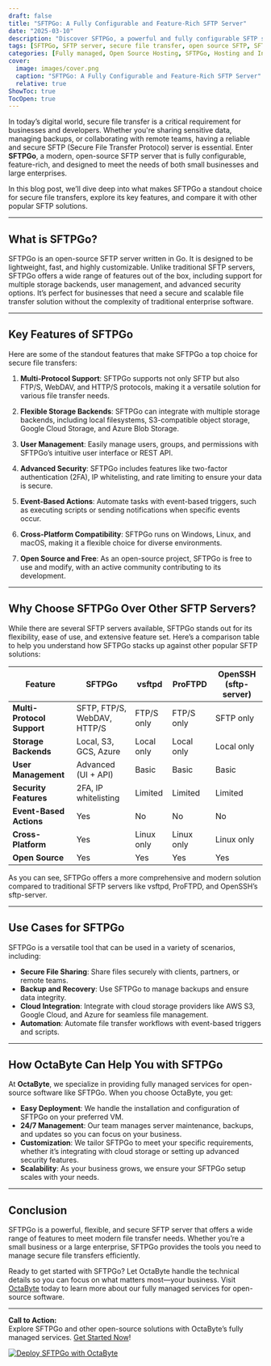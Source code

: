 ```yaml
---
draft: false
title: "SFTPGo: A Fully Configurable and Feature-Rich SFTP Server"
date: "2025-03-10"
description: "Discover SFTPGo, a powerful and fully configurable SFTP server that offers a wide range of features for secure file transfers. Learn how SFTPGo stands out from other SFTP solutions and why it’s the perfect choice for businesses and developers."
tags: [SFTPGo, SFTP server, secure file transfer, open source SFTP, SFTPGo features, SFTPGo vs alternatives, managed SFTP services, OctaByte, open source software, file transfer solutions]
categories: [Fully managed, Open Source Hosting, SFTPGo, Hosting and Infrastructure, Storage]
cover:
  image: images/cover.png
  caption: "SFTPGo: A Fully Configurable and Feature-Rich SFTP Server"
  relative: true
ShowToc: true
TocOpen: true
---
```



In today’s digital world, secure file transfer is a critical requirement for businesses and developers. Whether you're sharing sensitive data, managing backups, or collaborating with remote teams, having a reliable and secure SFTP (Secure File Transfer Protocol) server is essential. Enter **SFTPGo**, a modern, open-source SFTP server that is fully configurable, feature-rich, and designed to meet the needs of both small businesses and large enterprises.

In this blog post, we’ll dive deep into what makes SFTPGo a standout choice for secure file transfers, explore its key features, and compare it with other popular SFTP solutions.

---

## What is SFTPGo?

SFTPGo is an open-source SFTP server written in Go. It is designed to be lightweight, fast, and highly customizable. Unlike traditional SFTP servers, SFTPGo offers a wide range of features out of the box, including support for multiple storage backends, user management, and advanced security options. It’s perfect for businesses that need a secure and scalable file transfer solution without the complexity of traditional enterprise software.

---

## Key Features of SFTPGo

Here are some of the standout features that make SFTPGo a top choice for secure file transfers:

1. **Multi-Protocol Support**: SFTPGo supports not only SFTP but also FTP/S, WebDAV, and HTTP/S protocols, making it a versatile solution for various file transfer needs.

2. **Flexible Storage Backends**: SFTPGo can integrate with multiple storage backends, including local filesystems, S3-compatible object storage, Google Cloud Storage, and Azure Blob Storage.

3. **User Management**: Easily manage users, groups, and permissions with SFTPGo’s intuitive user interface or REST API.

4. **Advanced Security**: SFTPGo includes features like two-factor authentication (2FA), IP whitelisting, and rate limiting to ensure your data is secure.

5. **Event-Based Actions**: Automate tasks with event-based triggers, such as executing scripts or sending notifications when specific events occur.

6. **Cross-Platform Compatibility**: SFTPGo runs on Windows, Linux, and macOS, making it a flexible choice for diverse environments.

7. **Open Source and Free**: As an open-source project, SFTPGo is free to use and modify, with an active community contributing to its development.

---

## Why Choose SFTPGo Over Other SFTP Servers?

While there are several SFTP servers available, SFTPGo stands out for its flexibility, ease of use, and extensive feature set. Here’s a comparison table to help you understand how SFTPGo stacks up against other popular SFTP solutions:

| Feature                  | SFTPGo                  | vsftpd                  | ProFTPD                 | OpenSSH (sftp-server)   |
|--------------------------|-------------------------|-------------------------|-------------------------|-------------------------|
| **Multi-Protocol Support** | SFTP, FTP/S, WebDAV, HTTP/S | FTP/S only             | FTP/S only              | SFTP only               |
| **Storage Backends**      | Local, S3, GCS, Azure   | Local only              | Local only              | Local only              |
| **User Management**       | Advanced (UI + API)     | Basic                   | Basic                   | Basic                   |
| **Security Features**     | 2FA, IP whitelisting    | Limited                 | Limited                 | Limited                 |
| **Event-Based Actions**   | Yes                    | No                      | No                      | No                      |
| **Cross-Platform**        | Yes                    | Linux only              | Linux only              | Linux only              |
| **Open Source**           | Yes                    | Yes                     | Yes                     | Yes                     |

As you can see, SFTPGo offers a more comprehensive and modern solution compared to traditional SFTP servers like vsftpd, ProFTPD, and OpenSSH’s sftp-server.

---

## Use Cases for SFTPGo

SFTPGo is a versatile tool that can be used in a variety of scenarios, including:

- **Secure File Sharing**: Share files securely with clients, partners, or remote teams.
- **Backup and Recovery**: Use SFTPGo to manage backups and ensure data integrity.
- **Cloud Integration**: Integrate with cloud storage providers like AWS S3, Google Cloud, and Azure for seamless file management.
- **Automation**: Automate file transfer workflows with event-based triggers and scripts.

---

## How OctaByte Can Help You with SFTPGo

At **OctaByte**, we specialize in providing fully managed services for open-source software like SFTPGo. When you choose OctaByte, you get:

- **Easy Deployment**: We handle the installation and configuration of SFTPGo on your preferred VM.
- **24/7 Management**: Our team manages server maintenance, backups, and updates so you can focus on your business.
- **Customization**: We tailor SFTPGo to meet your specific requirements, whether it’s integrating with cloud storage or setting up advanced security features.
- **Scalability**: As your business grows, we ensure your SFTPGo setup scales with your needs.

---

## Conclusion

SFTPGo is a powerful, flexible, and secure SFTP server that offers a wide range of features to meet modern file transfer needs. Whether you’re a small business or a large enterprise, SFTPGo provides the tools you need to manage secure file transfers efficiently.

Ready to get started with SFTPGo? Let OctaByte handle the technical details so you can focus on what matters most—your business. Visit [OctaByte](https://octabyte.io) today to learn more about our fully managed services for open-source software.

---

**Call to Action:**  
Explore SFTPGo and other open-source solutions with OctaByte’s fully managed services. [Get Started Now](https://octabyte.io)!

[![Deploy SFTPGo with OctaByte](/images/deploy-on-octabyte.png)](https://octabyte.io/fully-managed-open-source-services/hosting-and-infrastructure/storage/sftpgo)